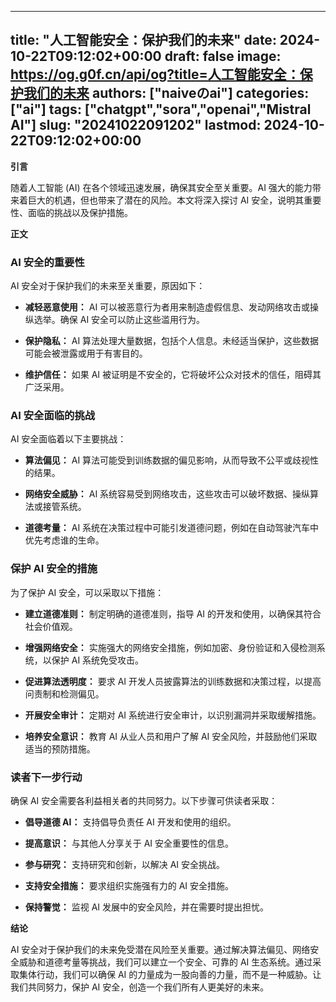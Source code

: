 
---
title: "人工智能安全：保护我们的未来"
date: 2024-10-22T09:12:02+00:00
draft: false
image: https://og.g0f.cn/api/og?title=人工智能安全：保护我们的未来
authors: ["naiveのai"]
categories: ["ai"]
tags: ["chatgpt","sora","openai","Mistral AI"]
slug: "20241022091202"
lastmod: 2024-10-22T09:12:02+00:00
---
**引言**

随着人工智能 (AI) 在各个领域迅速发展，确保其安全至关重要。AI 强大的能力带来着巨大的机遇，但也带来了潜在的风险。本文将深入探讨 AI 安全，说明其重要性、面临的挑战以及保护措施。

**正文**

### AI 安全的重要性

AI 安全对于保护我们的未来至关重要，原因如下：

- **减轻恶意使用：** AI 可以被恶意行为者用来制造虚假信息、发动网络攻击或操纵选举。确保 AI 安全可以防止这些滥用行为。

- **保护隐私：** AI 算法处理大量数据，包括个人信息。未经适当保护，这些数据可能会被泄露或用于有害目的。

- **维护信任：** 如果 AI 被证明是不安全的，它将破坏公众对技术的信任，阻碍其广泛采用。

### AI 安全面临的挑战

AI 安全面临着以下主要挑战：

- **算法偏见：** AI 算法可能受到训练数据的偏见影响，从而导致不公平或歧视性的结果。

- **网络安全威胁：** AI 系统容易受到网络攻击，这些攻击可以破坏数据、操纵算法或接管系统。

- **道德考量：** AI 系统在决策过程中可能引发道德问题，例如在自动驾驶汽车中优先考虑谁的生命。

### 保护 AI 安全的措施

为了保护 AI 安全，可以采取以下措施：

- **建立道德准则：** 制定明确的道德准则，指导 AI 的开发和使用，以确保其符合社会价值观。

- **增强网络安全：** 实施强大的网络安全措施，例如加密、身份验证和入侵检测系统，以保护 AI 系统免受攻击。

- **促进算法透明度：** 要求 AI 开发人员披露算法的训练数据和决策过程，以提高问责制和检测偏见。

- **开展安全审计：** 定期对 AI 系统进行安全审计，以识别漏洞并采取缓解措施。

- **培养安全意识：** 教育 AI 从业人员和用户了解 AI 安全风险，并鼓励他们采取适当的预防措施。

### 读者下一步行动

确保 AI 安全需要各利益相关者的共同努力。以下步骤可供读者采取：

- **倡导道德 AI：** 支持倡导负责任 AI 开发和使用的组织。

- **提高意识：** 与其他人分享关于 AI 安全重要性的信息。

- **参与研究：** 支持研究和创新，以解决 AI 安全挑战。

- **支持安全措施：** 要求组织实施强有力的 AI 安全措施。

- **保持警觉：** 监视 AI 发展中的安全风险，并在需要时提出担忧。

**结论**

AI 安全对于保护我们的未来免受潜在风险至关重要。通过解决算法偏见、网络安全威胁和道德考量等挑战，我们可以建立一个安全、可靠的 AI 生态系统。通过采取集体行动，我们可以确保 AI 的力量成为一股向善的力量，而不是一种威胁。让我们共同努力，保护 AI 安全，创造一个我们所有人更美好的未来。